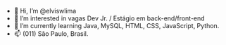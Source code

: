 - 👋 Hi, I’m @elviswlima
- 👀 I’m interested in vagas Dev Jr. / Estágio em back-end/front-end
- 🌱 I’m currently learning  Java, MySQL, HTML, CSS, JavaScript, Python.
- 📫 (011) São Paulo, Brasil.

<!---
elviswlima/elviswlima is a ✨ special ✨ repository because its `README.md` (this file) appears on your GitHub profile.
You can click the Preview link to take a look at your changes.
--->
